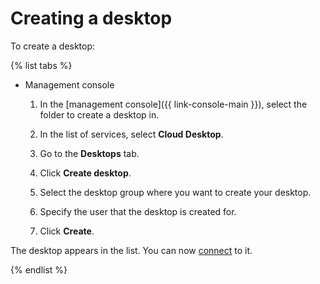 # Creating a desktop

To create a desktop:

{% list tabs %}

- Management console

  1. In the [management console]({{ link-console-main }}), select the folder to create a desktop in.

  1. In the list of services, select **Cloud Desktop**.

  1. Go to the **Desktops** tab.

  1. Click **Create desktop**.

  1. Select the desktop group where you want to create your desktop.

  1. Specify the user that the desktop is created for.

  1. Click **Create**.

The desktop appears in the list. You can now [connect](connect.md) to it.

{% endlist %}
